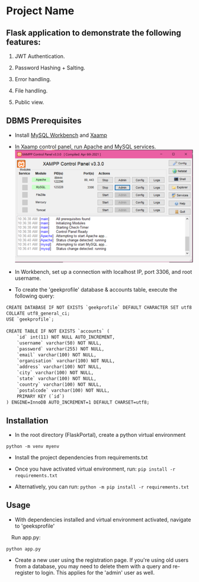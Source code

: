 # Project Name

## Flask application to demonstrate the following features:

1. JWT Authentication.
  
2. Password Hashing + Salting.
  
3. Error handling.
   
4. File handling.
  
5. Public view.

## DBMS Prerequisites
* Install [MySQL Workbench](https://www.mysql.com/products/workbench/) and [Xaamp](https://www.apachefriends.org/)
* In Xaamp control panel, run Apache and MySQL services.
![screenshot of xammp control panel, with apache and mysql running](https://github.com/XCaliCatX/CPSC-449-Midterm-Project/blob/mattball/xammp%20control%20panel.png)


* In Workbench, set up a connection with localhost IP, port 3306, and root username.

* To create the 'geekprofile' database & accounts table, execute the following query:
```
CREATE DATABASE IF NOT EXISTS `geekprofile` DEFAULT CHARACTER SET utf8 COLLATE utf8_general_ci;
USE `geekprofile`;

CREATE TABLE IF NOT EXISTS `accounts` (
	`id` int(11) NOT NULL AUTO_INCREMENT,
	`username` varchar(50) NOT NULL,
    `password` varchar(255) NOT NULL,
    `email` varchar(100) NOT NULL,
    `organisation` varchar(100) NOT NULL,
    `address` varchar(100) NOT NULL,
    `city` varchar(100) NOT NULL,
    `state` varchar(100) NOT NULL,
    `country` varchar(100) NOT NULL,
    `postalcode` varchar(100) NOT NULL,
    PRIMARY KEY (`id`)
) ENGINE=InnoDB AUTO_INCREMENT=1 DEFAULT CHARSET=utf8;
```


## Installation

* In the root directory (FlaskPortal), create a python virtual environment
```
python -m venv myenv
```

* Install the project dependencies from requirements.txt

* Once you have activated virtual environment, run:
    ```pip install -r requirements.txt```

* Alternatively, you can run:
    ```python -m pip install -r requirements.txt```



## Usage

* With dependencies installed and virtual environment activated, navigate to 'geeksprofile'

&ensp;&ensp;Run app.py:

   
    python app.py
   


* Create a new user using the registration page. If you're using old users from a database, you may need to delete them
with a query and re-register to login. This applies for the 'admin' user as well.


